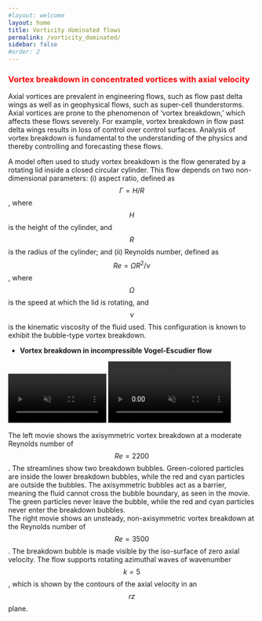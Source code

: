 ```yaml
---
#layout: welcome
layout: home
title: Vorticity dominated flows
permalink: /vorticity_dominated/
sidebar: false
#order: 2
---
```


### <span style="color: red">Vortex breakdown in concentrated vortices with axial velocity</span>
Axial vortices are prevalent in engineering flows, such as flow past delta wings as well as in geophysical flows, such as super-cell thunderstorms. Axial vortices are prone to the phenomenon of ‘vortex breakdown,’ which affects these flows severely. For example, vortex breakdown in flow past delta wings results in loss of control over control surfaces. Analysis of vortex breakdown is fundamental to the understanding of the physics and thereby controlling and forecasting these flows.

A model often used to study vortex breakdown is the flow generated by a rotating lid inside a closed circular cylinder. This flow depends on two non-dimensional parameters: (i) aspect ratio, defined as $$\Gamma = H/R$$, where $$H$$ is the height of the cylinder, and $$R$$ is the radius of the cylinder; and (ii) Reynolds number, defined as $$Re = \Omega R^{2}/\nu$$, where $$\Omega$$ is the speed at which the lid is rotating, and $$\nu$$ is the kinematic viscosity of the fluid used. This configuration is known to exhibit the bubble-type vortex breakdown.
<br/>
* **Vortex breakdown in incompressible Vogel-Escudier flow**
<!--<img src="/assets/img/VE_conclusion_a5.png" width="400" height=auto>-->
 <video width="200" height=auto autoplay loop muted>
  <source src="/assets/img/2200a2_5.mp4" type="video/mp4">
 </video> 
 <video width="250" height=auto autoplay loop muted>
  <source src="/assets/img/re3500a2_5.mp4" type="video/mp4">
 </video>

The left movie shows the axisymmetric vortex breakdown at a moderate Reynolds number of $$Re=2200$$. The streamlines show two breakdown bubbles. Green-colored particles are inside the lower breakdown bubbles, while the red and cyan particles are outside the bubbles. The axisymmetric bubbles act as a barrier, meaning the fluid cannot cross the bubble boundary, as seen in the movie. The green particles never leave the bubble, while the red and cyan particles never enter the breakdown bubbles.
<br/>
The right movie shows an unsteady, non-axisymmetric vortex breakdown at the Reynolds number of $$Re=3500$$. The breakdown bubble is made visible by the iso-surface of zero axial velocity. The flow supports rotating azimuthal waves of wavenumber $$k=5$$, which is shown by the contours of the axial velocity in an $$rz$$ plane. 
